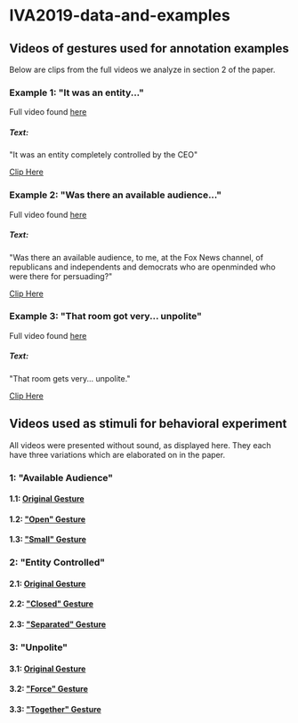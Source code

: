 # IVA2019-data-and-examples

## Videos of gestures used for annotation examples
Below are clips from the full videos we analyze in section 2 of the paper. 

### Example 1: "It was an entity..."
Full video found [here](https://www.youtube.com/watch?v=TpsEQckXwYI)
##### Text: 
"It was an entity completely controlled by the CEO"

[Clip Here](https://s3.us-east-2.amazonaws.com/metaphoric-gestures-1/megynkelly_entity_controlled_short.mp4)


### Example 2: "Was there an available audience..."
Full video found [here](https://www.youtube.com/watch?v=TpsEQckXwYI)
##### Text:
"Was there an available audience, to me, at the Fox News channel, of republicans and independents and democrats who are openminded who were there for persuading?"

[Clip Here](https://s3.us-east-2.amazonaws.com/metaphoric-gestures-1/megynkelly_available_audience_short.mp4)


### Example 3: "That room got very... unpolite"
Full video found [here](https://www.youtube.com/watch?v=xx51IrK8mnM)
##### Text:
"That room gets very... unpolite."

[Clip Here](https://s3.us-east-2.amazonaws.com/metaphoric-gestures-1/colbert_unpolite_short.mp4)




## Videos used as stimuli for behavioral experiment
All videos were presented without sound, as displayed here. They each have three variations which are elaborated on in the paper.

### 1: "Available Audience" 

#### 1.1: [Original Gesture](https://s3.us-east-2.amazonaws.com/metaphoric-gestures-1/aao_nosound.mov)
#### 1.2: ["Open" Gesture](https://s3.us-east-2.amazonaws.com/metaphoric-gestures-1/aaop_nosound.mov)
#### 1.3: ["Small" Gesture](https://s3.us-east-2.amazonaws.com/metaphoric-gestures-1/aas_nosound.mov)


### 2: "Entity Controlled" 

#### 2.1: [Original Gesture](https://s3.us-east-2.amazonaws.com/metaphoric-gestures-1/eo_nosound.mov)
#### 2.2: ["Closed" Gesture](https://s3.us-east-2.amazonaws.com/metaphoric-gestures-1/ec_nosound.mov)
#### 2.3: ["Separated" Gesture](https://s3.us-east-2.amazonaws.com/metaphoric-gestures-1/es_nosound.mov)


### 3: "Unpolite" 

#### 3.1: [Original Gesture](https://s3.us-east-2.amazonaws.com/metaphoric-gestures-1/uo_nosound.mov)
#### 3.2: ["Force" Gesture](https://s3.us-east-2.amazonaws.com/metaphoric-gestures-1/uf_nosound.mov)
#### 3.3: ["Together" Gesture](https://s3.us-east-2.amazonaws.com/metaphoric-gestures-1/ut_nosound.mov)
